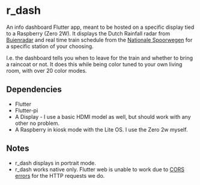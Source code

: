 # r_dash
An info dashboard Flutter app, meant to be hosted on a specific display tied to a Raspberry (Zero 2W). It displays the Dutch Rainfall radar from [Buienradar](https://www.buienradar.nl/) and real time train schedule from the [Nationale Spoorwegen](https://www.ns.nl/) for a specific station of your choosing.


I.e. the dashboard tells you when to leave for the train and whether to bring a raincoat or not. It does this while being color tuned to your own living room, with over 20 color modes.

## Dependencies

- Flutter
- Flutter-pi
- A Display - I use a basic HDMI model as well, but should work with any other no problem.
- A Raspberry in kiosk mode with the Lite OS. I use the Zero 2w myself.

## Notes
- r_dash displays in portrait mode.
- r_dash works native only. Flutter web is unable to work due to [CORS errors](https://developer.mozilla.org/en-US/docs/Web/HTTP/CORS/Errors) for the HTTP requests we do.

